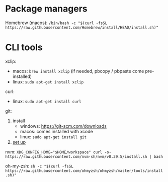 # Package managers
Homebrew (macos): `/bin/bash -c "$(curl -fsSL https://raw.githubusercontent.com/Homebrew/install/HEAD/install.sh)"`

# CLI tools
xclip: 
- macos: `brew install xclip` (if needed, pbcopy / pbpaste come pre-installed)
- linux: `sudo apt-get install xclip` 

curl:
- linux: `sudo apt-get install curl`

git:
1. install
    - windows: https://git-scm.com/downloads
    - macos: comes installed with xcode
    - linux: `sudo apt-get install git`
2. [set up](./setup-github-tokens.md)

nvm: `XDG_CONFIG_HOME="$HOME/workspace" curl -o- https://raw.githubusercontent.com/nvm-sh/nvm/v0.39.5/install.sh | bash`

oh-my-zsh: `sh -c "$(curl -fsSL https://raw.githubusercontent.com/ohmyzsh/ohmyzsh/master/tools/install.sh)"`
